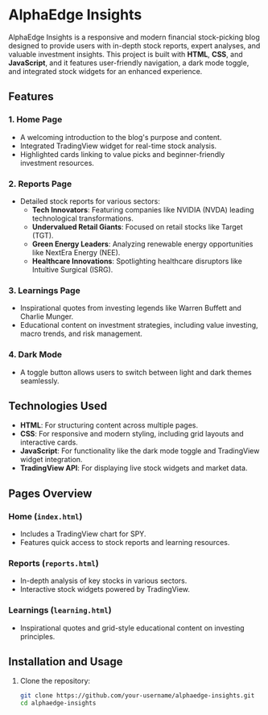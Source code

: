 # AlphaEdge Insights

AlphaEdge Insights is a responsive and modern financial stock-picking blog designed to provide users with in-depth stock reports, expert analyses, and valuable investment insights. This project is built with **HTML**, **CSS**, and **JavaScript**, and it features user-friendly navigation, a dark mode toggle, and integrated stock widgets for an enhanced experience.

## Features

### 1. **Home Page**
- A welcoming introduction to the blog's purpose and content.
- Integrated TradingView widget for real-time stock analysis.
- Highlighted cards linking to value picks and beginner-friendly investment resources.

### 2. **Reports Page**
- Detailed stock reports for various sectors:
  - **Tech Innovators**: Featuring companies like NVIDIA (NVDA) leading technological transformations.
  - **Undervalued Retail Giants**: Focused on retail stocks like Target (TGT).
  - **Green Energy Leaders**: Analyzing renewable energy opportunities like NextEra Energy (NEE).
  - **Healthcare Innovations**: Spotlighting healthcare disruptors like Intuitive Surgical (ISRG).

### 3. **Learnings Page**
- Inspirational quotes from investing legends like Warren Buffett and Charlie Munger.
- Educational content on investment strategies, including value investing, macro trends, and risk management.

### 4. **Dark Mode**
- A toggle button allows users to switch between light and dark themes seamlessly.

## Technologies Used

- **HTML**: For structuring content across multiple pages.
- **CSS**: For responsive and modern styling, including grid layouts and interactive cards.
- **JavaScript**: For functionality like the dark mode toggle and TradingView widget integration.
- **TradingView API**: For displaying live stock widgets and market data.

## Pages Overview

### Home (`index.html`)
- Includes a TradingView chart for SPY.
- Features quick access to stock reports and learning resources.

### Reports (`reports.html`)
- In-depth analysis of key stocks in various sectors.
- Interactive stock widgets powered by TradingView.

### Learnings (`learning.html`)
- Inspirational quotes and grid-style educational content on investing principles.

## Installation and Usage

1. Clone the repository:
   ```bash
   git clone https://github.com/your-username/alphaedge-insights.git
   cd alphaedge-insights
